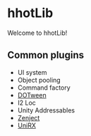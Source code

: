 # hhotLib
Welcome to hhotLib!

## Common plugins
- UI system
- Object pooling
- Command factory
- [DOTween](http://dotween.demigiant.com/)
- I2 Loc
- Unity Addressables
- [Zenject](https://github.com/modesttree/Zenject)
- [UniRX](https://github.com/neuecc/UniRx)
